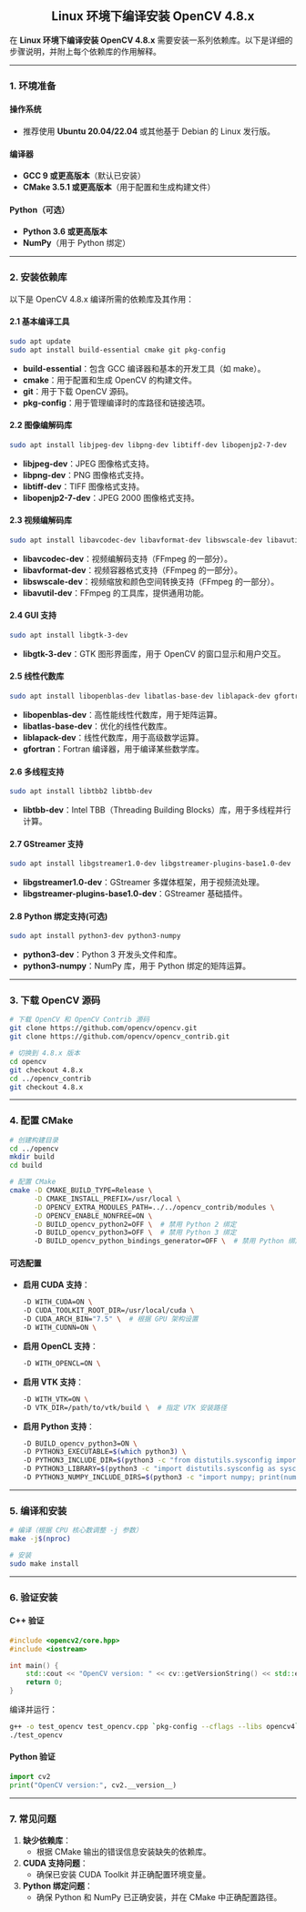 ## <center>Linux 环境下编译安装 OpenCV 4.8.x</center>

在 **Linux 环境下编译安装 OpenCV 4.8.x** 需要安装一系列依赖库。以下是详细的步骤说明，并附上每个依赖库的作用解释。

---

### **1. 环境准备**
#### **操作系统**
- 推荐使用 **Ubuntu 20.04/22.04** 或其他基于 Debian 的 Linux 发行版。

#### **编译器**
- **GCC 9 或更高版本**（默认已安装）
- **CMake 3.5.1 或更高版本**（用于配置和生成构建文件）

#### **Python（可选）**
- **Python 3.6 或更高版本**
- **NumPy**（用于 Python 绑定）

---

### **2. 安装依赖库**
以下是 OpenCV 4.8.x 编译所需的依赖库及其作用：

#### **2.1 基本编译工具**
```bash
sudo apt update
sudo apt install build-essential cmake git pkg-config
```
- **build-essential**：包含 GCC 编译器和基本的开发工具（如 make）。
- **cmake**：用于配置和生成 OpenCV 的构建文件。
- **git**：用于下载 OpenCV 源码。
- **pkg-config**：用于管理编译时的库路径和链接选项。

#### **2.2 图像编解码库**
```bash
sudo apt install libjpeg-dev libpng-dev libtiff-dev libopenjp2-7-dev
```
- **libjpeg-dev**：JPEG 图像格式支持。
- **libpng-dev**：PNG 图像格式支持。
- **libtiff-dev**：TIFF 图像格式支持。
- **libopenjp2-7-dev**：JPEG 2000 图像格式支持。

#### **2.3 视频编解码库**
```bash
sudo apt install libavcodec-dev libavformat-dev libswscale-dev libavutil-dev
```
- **libavcodec-dev**：视频编解码支持（FFmpeg 的一部分）。
- **libavformat-dev**：视频容器格式支持（FFmpeg 的一部分）。
- **libswscale-dev**：视频缩放和颜色空间转换支持（FFmpeg 的一部分）。
- **libavutil-dev**：FFmpeg 的工具库，提供通用功能。

#### **2.4 GUI 支持**
```bash
sudo apt install libgtk-3-dev
```
- **libgtk-3-dev**：GTK 图形界面库，用于 OpenCV 的窗口显示和用户交互。

#### **2.5 线性代数库**
```bash
sudo apt install libopenblas-dev libatlas-base-dev liblapack-dev gfortran
```
- **libopenblas-dev**：高性能线性代数库，用于矩阵运算。
- **libatlas-base-dev**：优化的线性代数库。
- **liblapack-dev**：线性代数库，用于高级数学运算。
- **gfortran**：Fortran 编译器，用于编译某些数学库。

#### **2.6 多线程支持**
```bash
sudo apt install libtbb2 libtbb-dev
```
- **libtbb-dev**：Intel TBB（Threading Building Blocks）库，用于多线程并行计算。

#### **2.7 GStreamer 支持**
```bash
sudo apt install libgstreamer1.0-dev libgstreamer-plugins-base1.0-dev
```
- **libgstreamer1.0-dev**：GStreamer 多媒体框架，用于视频流处理。
- **libgstreamer-plugins-base1.0-dev**：GStreamer 基础插件。

#### **2.8 Python 绑定支持(可选)**
```bash
sudo apt install python3-dev python3-numpy
```
- **python3-dev**：Python 3 开发头文件和库。
- **python3-numpy**：NumPy 库，用于 Python 绑定的矩阵运算。

---

### **3. 下载 OpenCV 源码**
```bash
# 下载 OpenCV 和 OpenCV Contrib 源码
git clone https://github.com/opencv/opencv.git
git clone https://github.com/opencv/opencv_contrib.git

# 切换到 4.8.x 版本
cd opencv
git checkout 4.8.x
cd ../opencv_contrib
git checkout 4.8.x
```

---

### **4. 配置 CMake**
```bash
# 创建构建目录
cd ../opencv
mkdir build
cd build

# 配置 CMake
cmake -D CMAKE_BUILD_TYPE=Release \
      -D CMAKE_INSTALL_PREFIX=/usr/local \
      -D OPENCV_EXTRA_MODULES_PATH=../../opencv_contrib/modules \
      -D OPENCV_ENABLE_NONFREE=ON \
      -D BUILD_opencv_python2=OFF \  # 禁用 Python 2 绑定
      -D BUILD_opencv_python3=OFF \  # 禁用 Python 3 绑定
      -D BUILD_opencv_python_bindings_generator=OFF \  # 禁用 Python 绑定生成器
```


#### **可选配置**
- **启用 CUDA 支持**：
  ```bash
  -D WITH_CUDA=ON \
  -D CUDA_TOOLKIT_ROOT_DIR=/usr/local/cuda \
  -D CUDA_ARCH_BIN="7.5" \  # 根据 GPU 架构设置
  -D WITH_CUDNN=ON \
  ```
- **启用 OpenCL 支持**：
  ```bash
  -D WITH_OPENCL=ON \
  ```
- **启用 VTK 支持**：
  ```bash
  -D WITH_VTK=ON \
  -D VTK_DIR=/path/to/vtk/build \  # 指定 VTK 安装路径
  ```
- **启用 Python 支持**：
  ```bash
  -D BUILD_opencv_python3=ON \
  -D PYTHON3_EXECUTABLE=$(which python3) \
  -D PYTHON3_INCLUDE_DIR=$(python3 -c "from distutils.sysconfig import get_python_inc; print(get_python_inc())") \
  -D PYTHON3_LIBRARY=$(python3 -c "import distutils.sysconfig as sysconfig; print(sysconfig.get_config_var('LIBDIR'))") \
  -D PYTHON3_NUMPY_INCLUDE_DIRS=$(python3 -c "import numpy; print(numpy.get_include())") 
  ```
---

### **5. 编译和安装**
```bash
# 编译（根据 CPU 核心数调整 -j 参数）
make -j$(nproc)

# 安装
sudo make install
```

---

### **6. 验证安装**
#### **C++ 验证**
```cpp
#include <opencv2/core.hpp>
#include <iostream>

int main() {
    std::cout << "OpenCV version: " << cv::getVersionString() << std::endl;
    return 0;
}
```
编译并运行：
```bash
g++ -o test_opencv test_opencv.cpp `pkg-config --cflags --libs opencv4`
./test_opencv
```

#### **Python 验证**
```python
import cv2
print("OpenCV version:", cv2.__version__)
```

---

### **7. 常见问题**
1. **缺少依赖库**：
   - 根据 CMake 输出的错误信息安装缺失的依赖库。
2. **CUDA 支持问题**：
   - 确保已安装 CUDA Toolkit 并正确配置环境变量。
3. **Python 绑定问题**：
   - 确保 Python 和 NumPy 已正确安装，并在 CMake 中正确配置路径。
